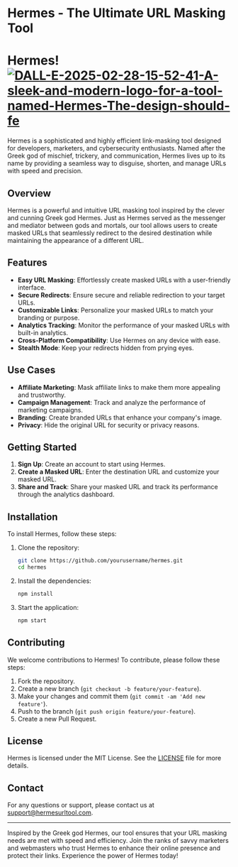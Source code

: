 # Hermes - The Ultimate URL Masking Tool


# Hermes!<a href='https://postimg.cc/47gR4sqy' target='_blank'><img src='https://i.postimg.cc/47gR4sqy/DALL-E-2025-02-28-15-52-41-A-sleek-and-modern-logo-for-a-tool-named-Hermes-The-design-should-fe.png' border='0' alt='DALL-E-2025-02-28-15-52-41-A-sleek-and-modern-logo-for-a-tool-named-Hermes-The-design-should-fe'/></a>


Hermes is a sophisticated and highly efficient link-masking tool designed for developers, marketers, and cybersecurity enthusiasts. Named after the Greek god of mischief, trickery, and communication, Hermes lives up to its name by providing a seamless way to disguise, shorten, and manage URLs with speed and precision.


## Overview

Hermes is a powerful and intuitive URL masking tool inspired by the clever and cunning Greek god Hermes. Just as Hermes served as the messenger and mediator between gods and mortals, our tool allows users to create masked URLs that seamlessly redirect to the desired destination while maintaining the appearance of a different URL.

## Features

- **Easy URL Masking**: Effortlessly create masked URLs with a user-friendly interface.
- **Secure Redirects**: Ensure secure and reliable redirection to your target URLs.
- **Customizable Links**: Personalize your masked URLs to match your branding or purpose.
- **Analytics Tracking**: Monitor the performance of your masked URLs with built-in analytics.
- **Cross-Platform Compatibility**: Use Hermes on any device with ease.
- **Stealth Mode**: Keep your redirects hidden from prying eyes.

## Use Cases

- **Affiliate Marketing**: Mask affiliate links to make them more appealing and trustworthy.
- **Campaign Management**: Track and analyze the performance of marketing campaigns.
- **Branding**: Create branded URLs that enhance your company's image.
- **Privacy**: Hide the original URL for security or privacy reasons.

## Getting Started

1. **Sign Up**: Create an account to start using Hermes.
2. **Create a Masked URL**: Enter the destination URL and customize your masked URL.
3. **Share and Track**: Share your masked URL and track its performance through the analytics dashboard.

## Installation

To install Hermes, follow these steps:

1. Clone the repository:
    ```bash
    git clone https://github.com/yourusername/hermes.git
    cd hermes
    ```
2. Install the dependencies:
    ```bash
    npm install
    ```
3. Start the application:
    ```bash
    npm start
    ```

## Contributing

We welcome contributions to Hermes! To contribute, please follow these steps:

1. Fork the repository.
2. Create a new branch (`git checkout -b feature/your-feature`).
3. Make your changes and commit them (`git commit -am 'Add new feature'`).
4. Push to the branch (`git push origin feature/your-feature`).
5. Create a new Pull Request.

## License

Hermes is licensed under the MIT License. See the [LICENSE](LICENSE) file for more details.

## Contact

For any questions or support, please contact us at support@hermesurltool.com.

---

Inspired by the Greek god Hermes, our tool ensures that your URL masking needs are met with speed and efficiency. Join the ranks of savvy marketers and webmasters who trust Hermes to enhance their online presence and protect their links. Experience the power of Hermes today!
